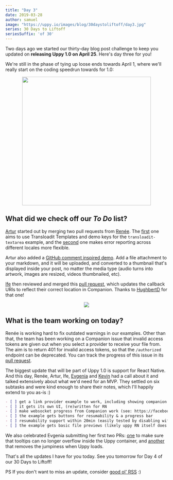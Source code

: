 ```yaml
---
title: "Day 3"
date: 2019-03-28
author: samuel
image: "https://uppy.io/images/blog/30daystoliftoff/day3.jpg"
series: 30 Days to Liftoff
seriesSuffix: 'of 30'
---
```


Two days ago we started our thirty-day blog post challenge to keep you updated on **releasing Uppy 1.0 on April 25**. Here's day three for you!
 
<!--more-->

We're still in the phase of tying up loose ends towards April 1, where we'll really start on the coding speedrun towards for 1.0:

<center><img width="400" src="/images/blog/30daystoliftoff/day3.jpg"><br /></center>

## What did we check off our *To Do* list?

[Artur](https://github.com/arturi) started out by merging two pull requests from [Renée](https://github.com/goto-bus-stop). The [first](https://github.com/transloadit/uppy/pull/1375) one aims to use Transloadit Templates and demo keys for the `transloadit-textarea` example, and the [second](https://github.com/transloadit/uppy/pull/1374) one makes error reporting across different locales more flexible.

Artur also added a [GitHub comment inspired demo](/examples/markdown-snippets/). Add a file attachment to your markdown, and it will be uploaded, and converted to a thumbnail that's displayed inside your post, no matter the media type (audio turns into artwork, images are resized, videos thumbnailed, etc). 

[Ife](https://github.com/ifedapoolarewaju) then reviewed and merged this [pull request](https://github.com/transloadit/uppy/pull/1366), which updates the callback URIs to reflect their correct location in Companion. Thanks to [HughbertD](https://github.com/HughbertD) for that one!

<center><img src="/images/blog/30daystoliftoff/2019-03-27-board02.png"></center>

## What is the team working on today?

Renée is working hard to fix outdated warnings in our examples. Other than that, the team has been working on a Companion issue that invalid access tokens are given out when you select a provider to receive your file from. The aim is to return 401 for invalid access tokens, so that the `/authorized` endpoint can be deprecated. You can track the progress of this issue in its [pull request](https://github.com/transloadit/uppy/pull/1298).

The biggest update that will be part of Uppy 1.0 is support for React Native. And this day, Renée, Artur, Ife, [Evgenia](https://github.com/lakesare) and [Kevin](https://github.com/kvz) had a call about it and talked extensively about what we'd need for an MVP. They settled on six subtasks and were kind enough to share their notes, which I'll happily extend to you as-is :)

```md
- [ ] get a link provider example to work, including showing companion progress, and resumability
- [ ] it gets its own UI, (re)written for RN
- [ ] make websocket progress from Companion work (see: https://facebook.github.io/react-native/docs/network#websocket-support)
- [ ] the example gets buttons for resumability & a progress bar
- [ ] resumability support within 20min (easily tested by disabling wifi on your workstation while uploading to master.tus.io)
- [ ] the example gets basic file previews (likely uppy RN itself does not offer previews)
```

We also celebrated Evgenia submitting her first two PRs: [one](https://github.com/transloadit/uppy/pull/1382) to make sure that tooltips can no longer overflow inside the Uppy container, and [another](https://github.com/transloadit/uppy/pull/1383) that removes the jumpiness when Uppy loads.

That's all the updates I have for you today. See you tomorrow for Day 4 of our 30 Days to Liftoff!

PS If you don't want to miss an update, consider [good ol' RSS](https://uppy.io/atom.xml) :)